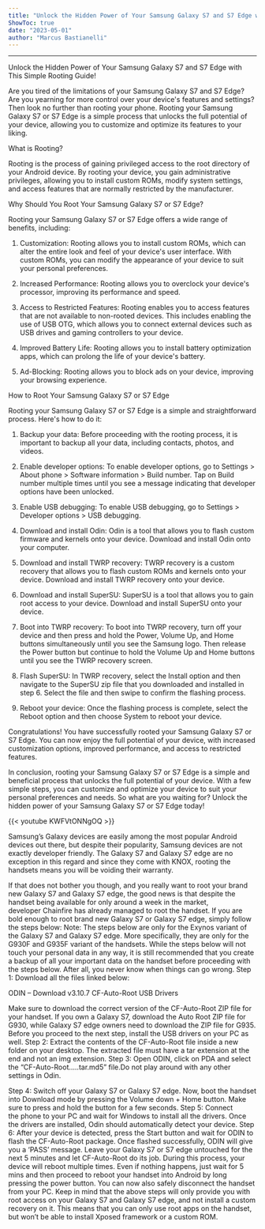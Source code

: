 ```yaml
---
title: "Unlock the Hidden Power of Your Samsung Galaxy S7 and S7 Edge with This Simple Rooting Guide!"
ShowToc: true 
date: "2023-05-01"
author: "Marcus Bastianelli"
---
```

*****
Unlock the Hidden Power of Your Samsung Galaxy S7 and S7 Edge with This Simple Rooting Guide!

Are you tired of the limitations of your Samsung Galaxy S7 and S7 Edge? Are you yearning for more control over your device's features and settings? Then look no further than rooting your phone. Rooting your Samsung Galaxy S7 or S7 Edge is a simple process that unlocks the full potential of your device, allowing you to customize and optimize its features to your liking.

What is Rooting?

Rooting is the process of gaining privileged access to the root directory of your Android device. By rooting your device, you gain administrative privileges, allowing you to install custom ROMs, modify system settings, and access features that are normally restricted by the manufacturer.

Why Should You Root Your Samsung Galaxy S7 or S7 Edge?

Rooting your Samsung Galaxy S7 or S7 Edge offers a wide range of benefits, including:

1. Customization: Rooting allows you to install custom ROMs, which can alter the entire look and feel of your device's user interface. With custom ROMs, you can modify the appearance of your device to suit your personal preferences.

2. Increased Performance: Rooting allows you to overclock your device's processor, improving its performance and speed.

3. Access to Restricted Features: Rooting enables you to access features that are not available to non-rooted devices. This includes enabling the use of USB OTG, which allows you to connect external devices such as USB drives and gaming controllers to your device.

4. Improved Battery Life: Rooting allows you to install battery optimization apps, which can prolong the life of your device's battery.

5. Ad-Blocking: Rooting allows you to block ads on your device, improving your browsing experience.

How to Root Your Samsung Galaxy S7 or S7 Edge

Rooting your Samsung Galaxy S7 or S7 Edge is a simple and straightforward process. Here's how to do it:

1. Backup your data: Before proceeding with the rooting process, it is important to backup all your data, including contacts, photos, and videos.

2. Enable developer options: To enable developer options, go to Settings > About phone > Software information > Build number. Tap on Build number multiple times until you see a message indicating that developer options have been unlocked.

3. Enable USB debugging: To enable USB debugging, go to Settings > Developer options > USB debugging.

4. Download and install Odin: Odin is a tool that allows you to flash custom firmware and kernels onto your device. Download and install Odin onto your computer.

5. Download and install TWRP recovery: TWRP recovery is a custom recovery that allows you to flash custom ROMs and kernels onto your device. Download and install TWRP recovery onto your device.

6. Download and install SuperSU: SuperSU is a tool that allows you to gain root access to your device. Download and install SuperSU onto your device.

7. Boot into TWRP recovery: To boot into TWRP recovery, turn off your device and then press and hold the Power, Volume Up, and Home buttons simultaneously until you see the Samsung logo. Then release the Power button but continue to hold the Volume Up and Home buttons until you see the TWRP recovery screen.

8. Flash SuperSU: In TWRP recovery, select the Install option and then navigate to the SuperSU zip file that you downloaded and installed in step 6. Select the file and then swipe to confirm the flashing process.

9. Reboot your device: Once the flashing process is complete, select the Reboot option and then choose System to reboot your device.

Congratulations! You have successfully rooted your Samsung Galaxy S7 or S7 Edge. You can now enjoy the full potential of your device, with increased customization options, improved performance, and access to restricted features.

In conclusion, rooting your Samsung Galaxy S7 or S7 Edge is a simple and beneficial process that unlocks the full potential of your device. With a few simple steps, you can customize and optimize your device to suit your personal preferences and needs. So what are you waiting for? Unlock the hidden power of your Samsung Galaxy S7 or S7 Edge today!

{{< youtube KWFVtONNgOQ >}} 



Samsung’s Galaxy devices are easily among the most popular Android devices out there, but despite their popularity, Samsung devices are not exactly developer friendly. The Galaxy S7 and Galaxy S7 edge are no exception in this regard and since they come with KNOX, rooting the handsets means you will be voiding their warranty.

If that does not bother you though, and you really want to root your brand new Galaxy S7 and Galaxy S7 edge, the good news is that despite the handset being available for only around a week in the market, developer Chainfire has already managed to root the handset.
If you are bold enough to root brand new Galaxy S7 or Galaxy S7 edge, simply follow the steps below:
Note: The steps below are only for the Exynos variant of the Galaxy S7 and Galaxy S7 edge. More specifically, they are only for the G930F and G935F variant of the handsets.
While the steps below will not touch your personal data in any way, it is still recommended that you create a backup of all your important data on the handset before proceeding with the steps below. After all, you never know when things can go wrong.
Step 1: Download all the files linked below:

 

ODIN – Download v3.10.7
CF-Auto-Root
USB Drivers



Make sure to download the correct version of the CF-Auto-Root ZIP file for your handset. If you own a Galaxy S7, download the Auto Root ZIP file for G930, while Galaxy S7 edge owners need to download the ZIP file for G935.
Before you proceed to the next step, install the USB drivers on your PC as well.
Step 2: Extract the contents of the CF-Auto-Root file inside a new folder on your desktop. The extracted file must have a tar extension at the end and not an img extension.
Step 3: Open ODIN, click on PDA and select the “CF-Auto-Root…..tar.md5” file.Do not play around with any other settings in Odin.

Step 4: Switch off your Galaxy S7 or Galaxy S7 edge. Now, boot the handset into Download mode by pressing the Volume down + Home button. Make sure to press and hold the button for a few seconds.
Step 5: Connect the phone to your PC and wait for Windows to install all the drivers. Once the drivers are installed, Odin should automatically detect your device.
Step 6: After your device is detected, press the Start button and wait for ODIN to flash the CF-Auto-Root package. Once flashed successfully, ODIN will give you a ‘PASS’ message.
Leave your Galaxy S7 or S7 edge untouched for the next 5 minutes and let CF-Auto-Root do its job. During this process, your device will reboot multiple times.
Even if nothing happens, just wait for 5 mins and then proceed to reboot your handset into Android by long pressing the power button. You can now also safely disconnect the handset from your PC.
Keep in mind that the above steps will only provide you with root access on your Galaxy S7 and Galaxy S7 edge, and not install a custom recovery on it. This means that you can only use root apps on the handset, but won’t be able to install Xposed framework or a custom ROM.





